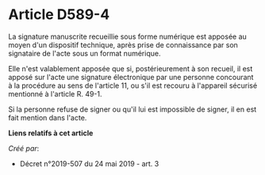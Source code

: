 # Article D589-4

La signature manuscrite recueillie sous forme numérique est apposée au moyen d'un dispositif technique, après prise de
connaissance par son signataire de l'acte sous un format numérique.

Elle n'est valablement apposée que si, postérieurement à son recueil, il est apposé sur l'acte une signature électronique par
une personne concourant à la procédure au sens de l'article 11, ou s'il est recouru à l'appareil sécurisé mentionné à
l'article R. 49-1.

Si la personne refuse de signer ou qu'il lui est impossible de signer, il en est fait mention dans l'acte.

**Liens relatifs à cet article**

_Créé par_:

  - Décret n°2019-507 du 24 mai 2019 - art. 3
